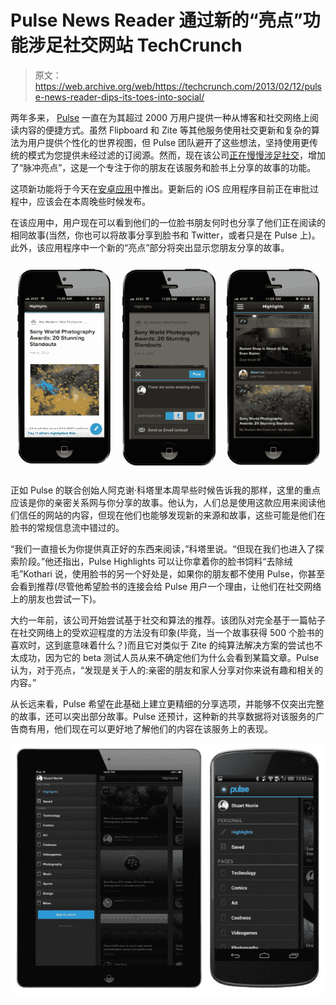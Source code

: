 # Pulse News Reader 通过新的“亮点”功能涉足社交网站 TechCrunch

> 原文：<https://web.archive.org/web/https://techcrunch.com/2013/02/12/pulse-news-reader-dips-its-toes-into-social/>

两年多来， [Pulse](https://web.archive.org/web/20221205210034/http://pulse.me/) 一直在为其超过 2000 万用户提供一种从博客和社交网络上阅读内容的便捷方式。虽然 Flipboard 和 Zite 等其他服务使用社交更新和复杂的算法为用户提供个性化的世界视图，但 Pulse 团队避开了这些想法，坚持使用更传统的模式为您提供未经过滤的订阅源。然而，现在该公司[正在慢慢涉足社交](https://web.archive.org/web/20221205210034/http://blog.pulse.me/)，增加了“脉冲亮点”，这是一个专注于你的朋友在该服务和脸书上分享的故事的功能。

这项新功能将于今天在[安卓应用](https://web.archive.org/web/20221205210034/http://pulse.me/android)中推出。更新后的 iOS 应用程序目前正在审批过程中，应该会在本周晚些时候发布。

在该应用中，用户现在可以看到他们的一位脸书朋友何时也分享了他们正在阅读的相同故事(当然，你也可以将故事分享到脸书和 Twitter，或者只是在 Pulse 上)。此外，该应用程序中一个新的“亮点”部分将突出显示您朋友分享的故事。

[![pulse_social_highlights](img/51b83226609b1e38109d3b4cb5d75402.png)](https://web.archive.org/web/20221205210034/https://beta.techcrunch.com/2013/02/12/pulse-news-reader-dips-its-toes-into-social/pulse_social_highlights/)

正如 Pulse 的联合创始人阿克谢·科塔里本周早些时候告诉我的那样，这里的重点应该是你的亲密关系网与你分享的故事。他认为，人们总是使用这款应用来阅读他们信任的网站的内容，但现在他们也能够发现新的来源和故事，这些可能是他们在脸书的常规信息流中错过的。

“我们一直擅长为你提供真正好的东西来阅读，”科塔里说。“但现在我们也进入了探索阶段。”他还指出，Pulse Highlights 可以让你拿着你的脸书饲料“去除绒毛”Kothari 说，使用脸书的另一个好处是，如果你的朋友都不使用 Pulse，你甚至会看到推荐(尽管他希望脸书的连接会给 Pulse 用户一个理由，让他们在社交网络上的朋友也尝试一下)。

大约一年前，该公司开始尝试基于社交和算法的推荐。该团队对完全基于一篇帖子在社交网络上的受欢迎程度的方法没有印象(毕竟，当一个故事获得 500 个脸书的喜欢时，这到底意味着什么？)而且它对类似于 Zite 的纯算法解决方案的尝试也不太成功，因为它的 beta 测试人员从来不确定他们为什么会看到某篇文章。Pulse 认为，对于亮点，“发现是关于人的:亲密的朋友和家人分享对你来说有趣和相关的内容。”

从长远来看，Pulse 希望在此基础上建立更精细的分享选项，并能够不仅突出完整的故事，还可以突出部分故事。Pulse 还预计，这种新的共享数据将对该服务的广告商有用，他们现在可以更好地了解他们的内容在该服务上的表现。

[![pulse_social_highlights_tablet](img/214c20cc109f3f16fb8fd69ae1c6a527.png)](https://web.archive.org/web/20221205210034/https://beta.techcrunch.com/2013/02/12/pulse-news-reader-dips-its-toes-into-social/pulse_social_highlights_tablet/)